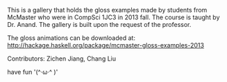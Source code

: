 This is a gallery that holds the gloss examples made by students from McMaster who were in CompSci 1JC3 in 2013 fall.
The course is taught by Dr. Anand. The gallery is built upon the request of the professor.

The gloss animations can be downloaded at:
http://hackage.haskell.org/package/mcmaster-gloss-examples-2013


Contributors: Zichen Jiang, Chang Liu

have fun '(^·ω·^ )'

